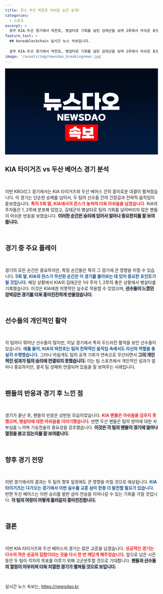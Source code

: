 ```yaml
---
title: 찬스 무산 박찬호 아쉬운 순간 공개!
categories:
  - 스포츠
excerpt: >
  광주 KIA-두산 경기에서 박찬호, 병살타로 기회를 날린 김태군을 보며 2루에서 아쉬운 표정! 팀의 부진이 드러나는 순간, 현장의 열기는 뜨거웠다. 클릭해 박찬호의 특별한 반응을 확인하세요!
feature_text: >
  ## koreablockchain 실시간 뉴스 속보입니다.

  광주 KIA-두산 경기에서 박찬호, 병살타로 기회를 날린 김태군을 보며 2루에서 아쉬운 표정! 팀의 부진이 드러나는 순간, 현장의 열기는 뜨거웠다. 클릭해 박찬호의 특별한 반응을 확인하세요!
image: '/assets/img/newsdao_breakingnews.jpg'
---
```


<p><img src="/assets/img/newsdao_breakingnews.jpg" alt="koreablockchain 속보" /></p>

<h2 data-ke-size="size26">KIA 타이거즈 vs 두산 베어스 경기 분석</h2>

<p data-ke-size="size16">&nbsp;</p>

<p>이번 KBO리그 경기에서는 KIA 타이거즈와 두산 베어스 간의 흥미로운 대결이 펼쳐졌습니다. 이 경기는 단순한 승패를 넘어서, 두 팀의 선수들 간의 긴장감과 전략적 움직임이 돋보였습니다. <b><span style="color: #ee2323;">특히 5회 말, KIA에서의 찬스가 놓쳐져 더욱 아쉬움을 남겼습니다.</span></b> KIA의 주자들은 1, 2루에 분포해 있었고, 김태군이 병살타로 팀의 기회를 날려버리자 많은 팬들이 아쉬운 반응을 보였습니다. <b><span style="background-color: #21538527;">이러한 순간은 승리에 있어서 얼마나 중요한지를 잘 보여줍니다.</span></b></p>

<p data-ke-size="size16">&nbsp;</p>

<h2 data-ke-size="size26">경기 중 주요 플레이</h2>

<p data-ke-size="size16">&nbsp;</p>

<p>경기의 모든 순간은 중요하지만, 특정 순간들은 특히 그 경기에 큰 영향을 미칠 수 있습니다. <b><span style="color: #1a5490;">5회 말, KIA의 찬스가 무산된 순간은 이 경기를 돌아보는 데 있어 중요한 포인트가 될 것입니다.</span></b> 해당 상황에서 KIA의 김태군은 1사 주자 1, 2루의 좋은 상황에서 병살타를 기록했습니다. 이것은 KIA에겐 치명적인 실수로 작용할 수 있었으며, <b><span style="background-color: #21538527;">선수들이 느꼈던 압박감은 경기를 더욱 흥미진진하게 만들었습니다.</span></b></p>

<p data-ke-size="size16">&nbsp;</p>

<h2 data-ke-size="size26">선수들의 개인적인 활약</h2>

<p data-ke-size="size16">&nbsp;</p>

<p>각 팀마다 뛰어난 선수들이 많지만, 이날 경기에서 특히 두드러진 활약을 보인 선수들이 있습니다. <b><span style="color: #1a5490;">예를 들어, KIA의 박찬호는 팀의 전략적인 움직임 속에서도 자신의 역할을 충실히 수행했습니다.</span></b> 그러나 아쉽게도 팀의 공격 기회가 연속으로 무산되면서 <b><span style="background-color: #21538527;">그의 개인적인 성과가 팀의 승리에 연결되지 못했습니다.</span></b> 이는 팀 스포츠에서 개인적인 성과가 얼마나 중요하지만, 결국 팀 성패와 연결되어 있음을 잘 보여주는 사례입니다.</p>

<p data-ke-size="size16">&nbsp;</p>

<h2 data-ke-size="size26">팬들의 반응과 경기 후 느낀 점</h2>

<p data-ke-size="size16">&nbsp;</p>

<p>경기가 끝난 후, 팬들의 반응은 상반된 모습이었습니다. <b><span style="color: #ee2323;">KIA 팬들은 아쉬움을 감추지 못했으며, 병살타에 대한 아쉬움을 이야기했습니다.</span></b> 반면 두산 팬들은 팀의 방어에 대한 자부심을 느끼며 기승전술의 중요성을 강조했습니다. <b><span style="background-color: #21538527;">이것은 각 팀의 팬들이 경기에 얼마나 열정을 쏟고 있는지를 잘 보여줍니다.</span></b></p>

<p data-ke-size="size16">&nbsp;</p>

<h2 data-ke-size="size26">향후 경기 전망</h2>

<p data-ke-size="size16">&nbsp;</p>

<p>이번 경기에서의 결과는 두 팀의 향후 일정에도 큰 영향을 미칠 것으로 예상됩니다. <b><span style="color: #1a5490;">KIA 타이거즈는 다가오는 경기에서 이번 실수를 교훈 삼아 한층 더 발전할 필요가 있습니다.</span></b> 반면 두산 베어스는 이번 승리를 발판 삼아 연승을 이어나갈 수 있는 기회를 가질 것입니다. <b><span style="background-color: #21538527;">각 팀의 여정이 어떻게 흘러갈지 흥미진진합니다.</span></b></p>

<p data-ke-size="size16">&nbsp;</p>

<h2 data-ke-size="size26">결론</h2>

<p data-ke-size="size16">&nbsp;</p>

<p>이번 KIA 타이거즈와 두산 베어스의 경기는 많은 교훈을 남겼습니다. <b><span style="color: #ee2323;">성공적인 경기는 다수의 작은 성공의 집합이라는 것을 다시 한 번 깨닫게 해주었습니다.</span></b> 앞으로 남은 시즌 동안 두 팀이 각자의 목표를 이루기 위해 고군분투할 것으로 기대합니다. <b><span style="background-color: #21538527;">팬들과 선수들의 열정이 어우러져 더욱 치열한 경기가 펼쳐질 것으로 보입니다.</span></b></p>

<p data-ke-size="size16">&nbsp;</p>
실시간 뉴스 속보는, <a href="https://newsdao.kr" rel="dofollow">https://newsdao.kr</a>


